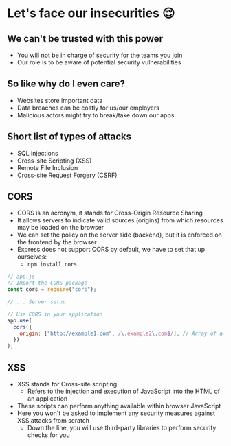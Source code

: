 # Let's face our insecurities 😌

## We can't be trusted with this power

- You will not be in charge of security for the teams you join
- Our role is to be aware of potential security vulnerabilities

## So like why do I even care?

- Websites store important data
- Data breaches can be costly for us/our employers
- Malicious actors might try to break/take down our apps

## Short list of types of attacks

- SQL injections
- Cross-site Scripting (XSS)
- Remote File Inclusion
- Cross-site Request Forgery (CSRF)

## CORS

- CORS is an acronym, it stands for Cross-Origin Resource Sharing
- It allows servers to indicate valid sources (origins) from which resources may be loaded on the browser
- We can set the policy on the server side (backend), but it is enforced on the frontend by the browser
- Express does not support CORS by default, we have to set that up ourselves:
  - `npm install cors`

```js
// app.js
// Import the CORS package
const cors = require("cors");

// ... Server setup

// Use CORS in your application
app.use(
  cors({
    origin: ["http://example1.com", /\.example2\.com$/], // Array of allowed domains
  })
);
```

## XSS

- XSS stands for Cross-site scripting
  - Refers to the injection and execution of JavaScript into the HTML of an application
- These scripts can perform anything available within browser JavaScript
- Here you won't be asked to implement any security measures against XSS attacks from scratch
  - Down the line, you will use third-party libraries to perform security checks for you
